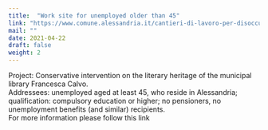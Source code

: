 ```yaml
---
title:  "Work site for unemployed older than 45"
link: "https://www.comune.alessandria.it/cantieri-di-lavoro-per-disoccupati-over-45"
mail: ""
date: 2021-04-22
draft: false
weight: 2
---
```



Project: Conservative intervention on the literary heritage of the municipal library Francesca Calvo.  
Addressees: unemployed aged at least 45, who reside in Alessandria; qualification: compulsory education or higher; no pensioners, no unemployment benefits (and similar) recipients.  
For more information please follow this link
